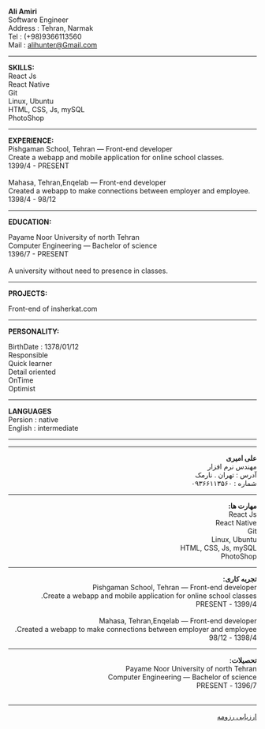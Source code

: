 
<b> Ali Amiri </b> <br />
Software Engineer <br />
Address : Tehran, Narmak <br />
Tel : (+98)9366113560 <br />
Mail : alihunter@Gmail.com <br />

<hr />
<b> SKILLS: </b> <br />
React Js <br />
React Native <br />
Git <br />
Linux, Ubuntu <br />
HTML, CSS, Js, mySQL <br />
PhotoShop <br />
 
<hr />
<b> EXPERIENCE: </b> <br />
Pishgaman School, Tehran — Front-end developer <br />
Create a webapp and mobile application for online school classes. <br />
1399/4 - PRESENT <br />

<br />
Mahasa, Tehran,Enqelab  — Front-end developer <br />
Created a webapp to make connections between employer and employee. <br />
1398/4  - 98/12 <br />
<hr />

<b> EDUCATION: </b> <br />

Payame Noor University of north Tehran <br />
Computer Engineering — Bachelor of science <br />
1396/7  - PRESENT <br />
<br />
A university without need to presence in classes.<br />

<hr />
<b> PROJECTS: </b> <br />

Front-end of  insherkat.com <br />

<hr />
<b> PERSONALITY: </b> <br />

BirthDate : 1378/01/12 <br />
Responsible <br />
Quick learner <br />
Detail oriented <br />
OnTime <br />
Optimist <br />
<hr />
<b> LANGUAGES </b> <br />
Persion : native <br />
English : intermediate <br />

<hr />
<hr />
<div dir="rtl">
<b> علی امیری </b> <br />
مهندس نرم افزار
<br />
آدرس : تهران . نارمک
<br />
شماره : ۰۹۳۶۶۱۱۳۵۶۰
<br />
<hr />
<b> مهارت ها: </b> <br />
React Js <br />
React Native <br />
Git <br />
Linux, Ubuntu <br />
HTML, CSS, Js, mySQL <br />
PhotoShop <br />

<hr />
<b> تجربه کاری: </b> <br />
Pishgaman School, Tehran — Front-end developer <br />
Create a webapp and mobile application for online school classes. <br />
1399/4 - PRESENT <br />

<br />
Mahasa, Tehran,Enqelab  — Front-end developer <br />
Created a webapp to make connections between employer and employee. <br />
1398/4  - 98/12 <br />
<hr />


<b> تحصیلات: </b> <br />
Payame Noor University of north Tehran <br />
Computer Engineering — Bachelor of science <br />
1396/7  - PRESENT <br />
<br />
 
 
<hr />
<a href="uupload.ir/filelink/6xUqnNSRQ73o/65db_ali_amiri_cv_checklist_ar_3983.docx">ارزیابی رزومه</a>
</div
